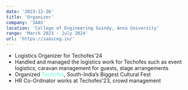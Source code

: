 ```yaml
---
date: '2023-12-26'
title: 'Organizer'
company: 'SAAS'
location: 'College of Engineering Guindy, Anna University'
range: 'March 2023 - July 2024'
url: 'https://saasceg.in/'
---
```


- Logistics Organizer for Techofes'24
- Handled and managed the logistics work for Techofes such as event logistics, caravan management for guests, stage arrangements
- Organized <a style="color:#64FFDA;">Techofes</a>, South-India’s Biggest Cultural Fest
- HR Co-Ordinator works at Techofes'23, crowd management
